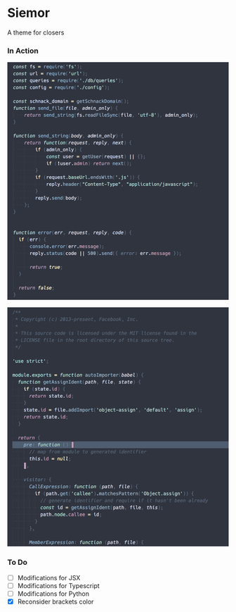 # Siemor

A theme for closers

### In Action

![screenshot](assets/demo.png)

![screenshot](assets/demo2.png)

### To Do

* [ ] Modifications for JSX
* [ ] Modifications for Typescript
* [ ] Modifications for Python
* [x] Reconsider brackets color
